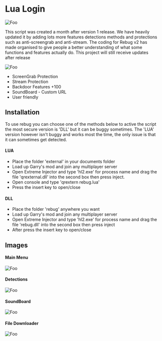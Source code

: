 # Lua Login


![Foo](https://i.imgur.com/f0ApXbe.png)

This script was created a month after version 1 release. We have heavily updated it by adding lots more features detections methods and protections such as anti-screengrab and anti-stream. 
The coding for Rebug v2 has made organised to give people a better understanding of what some functions and features actually do. This project will still receive updates after release

![Foo](https://i.imgur.com/rlxFY4G.png)

* ScreenGrab Protection
* Stream Protection
* Backdoor Features +100
* SoundBoard - Custom URL
* User friendly

## Installation

To use rebug you can choose one of the methods below to active the script the most secure version is 'DLL' but it can be buggy sometimes. The 'LUA' version however isn't buggy and works most the time, the only issue is that it can sometimes get detected.

#### LUA
* Place the folder 'external' in your documents folder
* Load up Garry's mod and join any multiplayer server
* Open Extreme Injector and type 'hl2.exe' for process name and drag the file 'qrexternal.dll' into the second box then press inject.
* Open console and type 'qrextern rebug.lua'
* Press the insert key to open/close

#### DLL

* Place the folder 'rebug' anywhere you want
* Load up Garry's mod and join any multiplayer server
* Open Extreme Injector and type 'hl2.exe' for process name and drag the file 'rebug.dll' into the second box then press inject
* After press the insert key to open/close



## Images

#### Main Menu
![Foo](https://i.imgur.com/uEXp2dj.png)
#### Detections
![Foo](https://i.imgur.com/dkUJKdN.png)
#### SoundBoard
![Foo](https://i.imgur.com/cG5JOw1.png)
#### File Downloader
![Foo](https://i.imgur.com/QfwqbJu.png)

